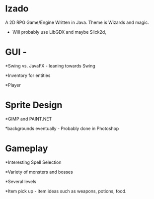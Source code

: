 # Izado
A 2D RPG Game/Engine Written in Java. Theme is Wizards and magic.

* Will probably use LibGDX and maybe Slick2d,

# GUI -

*Swing vs. JavaFX            - leaning towards Swing

*Inventory for entities

*Player

# Sprite Design

*GIMP and PAINT.NET

*backgrounds eventually       - Probably done in Photoshop

# Gameplay

*Interesting Spell Selection

*Variety of monsters and bosses

*Several levels

*Item pick up                 - item ideas such as weapons, potions, food.
